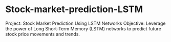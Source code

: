 # Stock-market-prediction-LSTM
Project: Stock Market Prediction Using LSTM Networks Objective: Leverage the power of Long Short-Term Memory (LSTM) networks to predict future stock price movements and trends.
